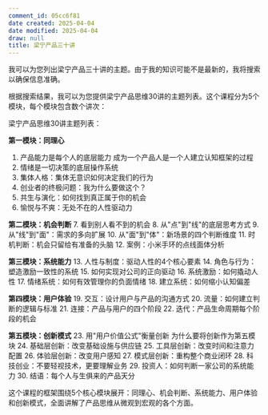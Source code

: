```yaml
---
comment_id: 05cc6f81
date created: 2025-04-04
date modified: 2025-04-04
draw: null
title: 梁宁产品三十讲
---
```

我可以为您列出梁宁产品三十讲的主题。由于我的知识可能不是最新的，我将搜索以确保信息准确。

根据搜索结果，我可以为您提供梁宁产品思维30讲的主题列表。这个课程分为5个模块，每个模块包含数个讲次：

梁宁产品思维30讲主题列表：

**第一模块：同理心**

1. 产品能力是每个人的底层能力 成为一个产品人是一个人建立认知框架的过程
2. 情绪是一切决策的底层操作系统
3. 集体人格：集体无意识如何决定我们的行为
4. 创业者的终极问题：我为什么要做这个？
5. 共生与演化：如何找到真正属于你的机会
6. 愉悦与不爽：无处不在的人性驱动力

**第二模块：机会判断**
7. 看到别人看不到的机会
8. 从"点"到"线"的底层思考方式
9. 从"线"到"面"：需求的多向扩展 10. 从"面"到"体"：新场景的四个判断维度 11. 时机判断：机会只留给有准备的头脑 12. 案例：小米手环的点线面体分析

**第三模块：系统能力** 13. 人性与制度：驱动人性的4个核心要素 14. 角色与行为：塑造激励一致性的系统 15. 如何实现对公司的正向驱动 16. 系统激励：如何撬动人性 17. 情绪系统：如何有效管理你的负面情绪 18. 建立系统：如何缩小认知偏差

**第四模块：用户体验** 19. 交互：设计用户与产品的沟通方式 20. 流量：如何建立判断的逻辑与标准 21. 连接：产品与用户的四个阶段 22. 迭代：产品生命周期每个阶段的机会

**第五模块：创新模式** 23. 用"用户价值公式"衡量创新 为什么要将创新作为第五模块 24. 基础层创新：改变基础设施与供应链 25. 工具层创新：改变时间和注意力配置 26. 体验层创新：改变用户感知 27. 模式层创新：重构整个商业闭环 28. 科技创业：不要轻视技术，更要理解业务 29. 投资人：如何判断一家公司的系统能力 30. 结语：每个人与生俱来的产品天分

这个课程的框架围绕5个核心模块展开：同理心、机会判断、系统能力、用户体验和创新模式，全面讲解了产品思维从微观到宏观的各个方面。
